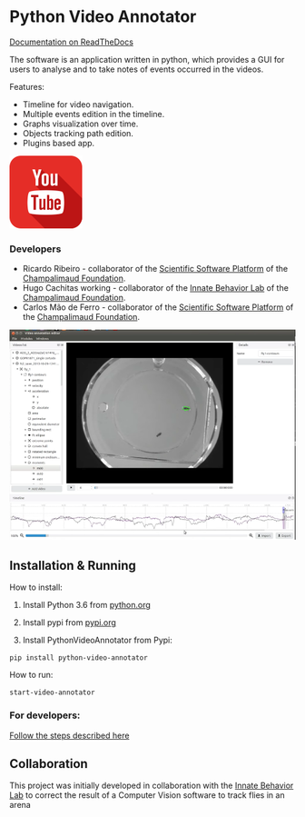 # Python Video Annotator

[Documentation on ReadTheDocs](https://pythonvideoannotator.readthedocs.io)


The software is an application written in python, which provides a GUI for users to analyse and to take notes of events occurred in the videos.

Features:
* Timeline for video navigation.
* Multiple events edition in the timeline.
* Graphs visualization over time.
* Objects tracking path edition.
* Plugins based app.

[![Video](docs/youtube.png)](https://www.youtube.com/watch?v=9C4Zr8fhqFo&t=63s)


### Developers

* Ricardo Ribeiro - collaborator of the [Scientific Software Platform](http://neuro.fchampalimaud.org/en/research/platforms/staff/Scientific%20Software/) of the [Champalimaud Foundation](http://fchampalimaud.org).
* Hugo Cachitas working - collaborator of the [Innate Behavior Lab](http://neuro.fchampalimaud.org/en/research/investigators/research-groups/group/Vasconcelos/) of the [Champalimaud Foundation](http://fchampalimaud.org).
* Carlos Mão de Ferro - collaborator of the [Scientific Software Platform](http://neuro.fchampalimaud.org/en/research/platforms/staff/Scientific%20Software/) of the [Champalimaud Foundation](http://fchampalimaud.org).


![Video annotator screenshot](docs/screenshot.png "Screen")

## Installation & Running

How to install:

1. Install Python 3.6 from  [python.org](https://www.python.org/)

2. Install pypi from [pypi.org](https://pypi.org/)

3. Install PythonVideoAnnotator from Pypi:
```
pip install python-video-annotator
```

How to run:

```
start-video-annotator
```

### For developers:

[Follow the steps described here](https://pythonvideoannotator.readthedocs.io/en/master/user-docs/install_and_run/install_and_run.html#for-developers)


## Collaboration

This project was initially developed in collaboration with the [Innate Behavior Lab](http://neuro.fchampalimaud.org/en/research/investigators/research-groups/group/Vasconcelos/) to correct the result of a Computer Vision software to track flies in an arena

